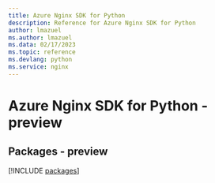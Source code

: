 ```yaml
---
title: Azure Nginx SDK for Python
description: Reference for Azure Nginx SDK for Python
author: lmazuel
ms.author: lmazuel
ms.data: 02/17/2023
ms.topic: reference
ms.devlang: python
ms.service: nginx
---
```

# Azure Nginx SDK for Python - preview
## Packages - preview
[!INCLUDE [packages](nginx-index.md)]